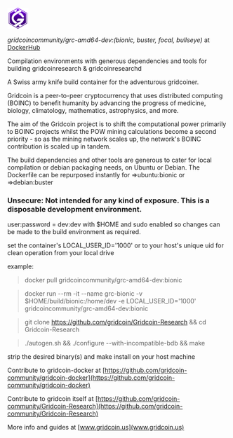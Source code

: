 ![gridcoin logo](https://github.com/gridcoin-community/Gridcoin-Research/blob/development/share/icons/hicolor/48x48/apps/gridcoinresearch.png "gridcoin logo")

*gridcoincommunity/grc-amd64-dev:(bionic, buster, focal, bullseye)*  at [DockerHub](https://hub.docker.com/r/gridcoincommunity/grc-amd64-dev)

Compilation environments with generous dependencies and tools for building gridcoinresearch & gridcoinresearchd

A Swiss army knife build container for the adventurous gridcoiner.

Gridcoin is a peer-to-peer cryptocurrency that uses distributed computing (BOINC) to benefit humanity by advancing the progress of medicine, biology, climatology, mathematics, astrophysics, and more.

The aim of the Gridcoin project is to shift the computational power primarily to BOINC projects whilst the POW mining calculations become a second priority - so as the mining network scales up, the network's BOINC contribution is scaled up in tandem.

The build dependencies and other tools are generous to cater for local compilation or debian packaging needs, on Ubuntu or Debian. The Dockerfile can be repurposed instantly for =>ubuntu:bionic or =>debian:buster

### Unsecure: Not intended for any kind of exposure. This is a disposable development environment.

user:password = dev:dev with $HOME and sudo enabled so changes can be made to the build environment as required.

set the container's LOCAL_USER_ID='1000'  or to your host's unique uid for clean operation from your local drive

example:

>docker pull gridcoincommunity/grc-amd64-dev:bionic

>docker run --rm -it --name grc-bionic -v $HOME/build/bionic:/home/dev -e LOCAL_USER_ID='1000' gridcoincommunity/grc-amd64-dev:bionic

>git clone https://github.com/gridcoin/Gridcoin-Research && cd Gridcoin-Research

>./autogen.sh && ./configure --with-incompatible-bdb && make

strip the desired binary(s) and make install on your host machine

Contribute to gridcoin-docker at [https://github.com/gridcoin-community/gridcoin-docker](https://github.com/gridcoin-community/gridcoin-docker)

Contribute to gridcoin itself at [https://github.com/gridcoin-community/Gridcoin-Research](https://github.com/gridcoin-community/Gridcoin-Research)

More info and guides at [www.gridcoin.us](www.gridcoin.us)